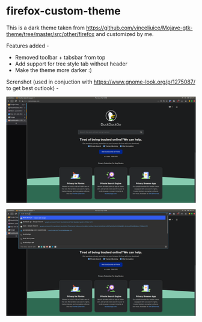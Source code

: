 # firefox-custom-theme

This is a dark theme taken from https://github.com/vinceliuice/Mojave-gtk-theme/tree/master/src/other/firefox and customized by me. 

Features added -

* Removed toolbar + tabsbar from top
* Add support for tree style tab without header
* Make the theme more darker :)

Screnshot (used in conjuction with https://www.gnome-look.org/p/1275087/ to get best outlook) -

![01](https://github.com/AkashKrDutta/firefox-custom-theme/blob/master/.static/ss1.png?raw=true)

![02](https://github.com/AkashKrDutta/firefox-custom-theme/blob/master/.static/ss2.png?raw=true)
